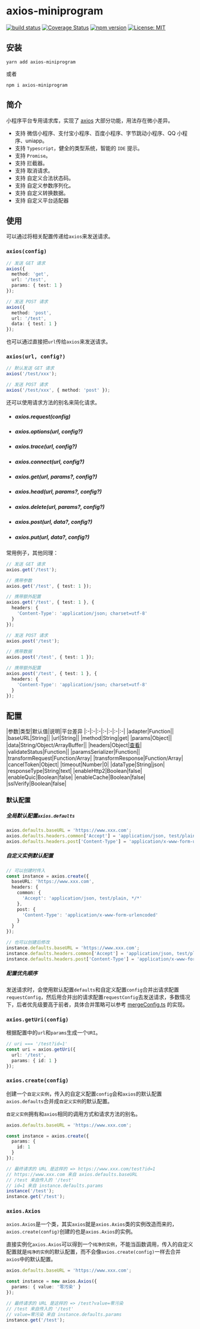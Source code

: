 # axios-miniprogram

[![build status](https://travis-ci.com/early-autumn/axios-miniprogram.svg?branch=master)](https://travis-ci.org/early-autumn/axios-miniprogram)
[![Coverage Status](https://coveralls.io/repos/github/early-autumn/axios-miniprogram/badge.svg?branch=master)](https://coveralls.io/github/early-autumn/axios-miniprogram?branch=master)
[![npm version](https://badge.fury.io/js/axios-miniprogram.svg)](https://badge.fury.io/js/axios-miniprogram)
[![License: MIT](https://img.shields.io/badge/License-MIT-brightgreen.svg)](https://opensource.org/licenses/MIT)

## 安装

`
yarn add axios-miniprogram
`

或者

`
npm i axios-miniprogram
`

## 简介

小程序平台专用请求库，实现了 [axios](https://github.com/axios/axios) 大部分功能，用法存在微小差异。

* 支持 微信小程序、支付宝小程序、百度小程序、字节跳动小程序、QQ 小程序、uniapp。
* 支持 `Typescript`，健全的类型系统，智能的 `IDE` 提示。
* 支持 `Promise`。
* 支持 拦截器。
* 支持 取消请求。
* 支持 自定义合法状态码。
* 支持 自定义参数序列化。
* 支持 自定义转换数据。
* 支持 自定义平台适配器

## 使用

可以通过将相关配置传递给`axios`来发送请求。

### `axios(config)`

```typescript
// 发送 GET 请求
axios({
  method: 'get',
  url: '/test',
  params: { test: 1 }
});

// 发送 POST 请求
axios({
  method: 'post',
  url: '/test',
  data: { test: 1 }
});
```

也可以通过直接把`url`传给`axios`来发送请求。

### `axios(url, config?)`

```typescript
// 默认发送 GET 请求
axios('/test/xxx');

// 发送 POST 请求
axios('/test/xxx', { method: 'post' });
```

还可以使用请求方法的别名来简化请求。

* ##### axios.request(config)
* ##### axios.options(url, config?)
* ##### axios.trace(url, config?)
* ##### axios.connect(url, config?) 
* ##### axios.get(url, params?, config?)
* ##### axios.head(url, params?, config?)
* ##### axios.delete(url, params?, config?)
* ##### axios.post(url, data?, config?)
* ##### axios.put(url, data?, config?)

常用例子，其他同理：

```typescript
// 发送 GET 请求
axios.get('/test');

// 携带参数
axios.get('/test', { test: 1 });

// 携带额外配置
axios.get('/test', { test: 1 }, { 
  headers: {
    'Content-Type': 'application/json; charset=utf-8'
  }
});

// 发送 POST 请求
axios.post('/test');

// 携带数据
axios.post('/test', { test: 1 });

// 携带额外配置
axios.post('/test', { test: 1 }, { 
  headers: {
    'Content-Type': 'application/json; charset=utf-8'
  }
});
```

## 配置

|参数|类型|默认值|说明|平台差异
|:-|:-|:-|:-|:-|:-|:-|
|adapter|Function||
|baseURL|String||
|url|String||
|method|String|get|
|params|Object||
|data|String/Object/ArrayBuffer||
|headers|Object|[查看]()|
|validateStatus|Function||
|paramsSerializer|Function||
|transformRequest|Function/Array|
|transformResponse|Function/Array|
|cancelToken|Object|
|timeout|Number|0|
|dataType|String|json|
|responseType|String|text|
|enableHttp2|Boolean|false|
|enableQuic|Boolean|false|
|enableCache|Boolean|false|
|sslVerify|Boolean|false|

### 默认配置

##### 全局默认配置`axios.defaults`

```typescript
axios.defaults.baseURL = 'https://www.xxx.com';
axios.defaults.headers.common['Accept'] = 'application/json, test/plain, */*';
axios.defaults.headers.post['Content-Type'] = 'application/x-www-form-urlencoded';
```

##### 自定义实例默认配置

```typescript
// 可以创建时传入
const instance = axios.create({
  baseURL: 'https://www.xxx.com',
  headers: {
    common: {
      'Accept': 'application/json, test/plain, */*'
    },
    post: {
      'Content-Type': 'application/x-www-form-urlencoded'
    }
  }
});

// 也可以创建后修改
instance.defaults.baseURL = 'https://www.xxx.com';
instance.defaults.headers.common['Accept'] = 'application/json, test/plain, */*';
instance.defaults.headers.post['Content-Type'] = 'application/x-www-form-urlencoded';
```

##### 配置优先顺序

发送请求时，会使用默认配置`defaults`和自定义配置`config`合并出请求配置`requestConfig`，然后用合并出的请求配置`requestConfig`去发送请求，多数情况下，后者优先级要高于前者，具体合并策略可以参考 [mergeConfig.ts](https://github.com/early-autumn/axios-miniprogram/blob/master/src/helper/mergeConfig.ts) 的实现。



### `axios.getUri(config)`

根据配置中的`url`和`params`生成一个`URI`。

```typescript 
// uri === '/test?id=1'
const uri = axios.getUri({
  url: '/test',
  params: { id: 1 }
});
```

### `axios.create(config)`

创建一个`自定义实例`，传入的自定义配置`config`会和`axios`的默认配置`axios.defaults`合并成`自定义实例`的默认配置。

`自定义实例`拥有和`axios`相同的调用方式和请求方法的别名。

```typescript
axios.defaults.baseURL = 'https://www.xxx.com';

const instance = axios.create({
  params: {
    id: 1
  }
});

// 最终请求的 URL 是这样的 => https://www.xxx.com/test?id=1
// https://www.xxx.com 来自 axios.defaults.baseURL
// /test 来自传入的 '/test'
// id=1 来自 instance.defaults.params
instance('/test');
instance.get('/test');
```

### `axios.Axios`

`axios.Axios`是一个类，其实`axios`就是`axios.Axios`类的实例改造而来的，`axios.create(config)`创建的也是`axios.Axios`的实例。

直接实例化`axios.Axios`可以得到一个`纯净的实例`，不能当函数调用，传入的自定义配置就是`纯净的实例`的默认配置，而不会像`axios.create(config)`一样去合并`axios`中的默认配置。

```typescript
axios.defaults.baseURL = 'https://www.xxx.com';

const instance = new axios.Axios({ 
  params: { value: '零污染' }
});

// 最终请求的 URL 是这样的 => /test?value=零污染
// /test 来自传入的 '/test'
// value=零污染 来自 instance.defaults.params
instance.get('/test');
```
